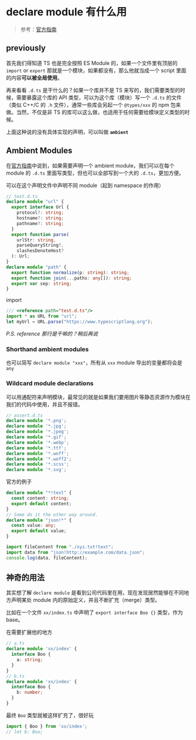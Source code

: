 # declare module 有什么用

> 参考：[官方指南](https://www.typescriptlang.org/docs/handbook/modules.html#ambient-modules)

## previously

首先我们得知道 TS 也是完全按照 ES Module 的，如果一个文件里有顶层的 `import` or `export` 那就是一个模块，如果都没有，那么他就当成一个 script 里面的内容**可以被全局使用**。

再来看看 `.d.ts` 是干什么的？如果一个库并不是 TS 来写的，我们需要类型的时候，需要暴露这个库的 API 类型，可以为这个库（模块）写一个 `.d.ts` 的文件（类似 C++/C 的 `.h` 文件），通常一些库会另起一个 `@types/xxx` 的 npm 包来做。当然，不仅是非 TS 的库可以这么做，也适用于任何需要给模块定义类型的时候。

上面这种说的没有具体实现的声明，可以叫做 **`ambient`**

## Ambient Modules

在[官方指南](https://www.typescriptlang.org/docs/handbook/modules.html#ambient-modules)中说到，如果需要声明一个 ambient module，我们可以在每个 module 的 `.d.ts` 里面写类型，但也可以全部写到一个大的 `.d.ts`，更加方便。

可以在这个声明文件中声明不同 module（起到 namespace 的作用）

```typescript
// test.d.ts
declare module "url" {
  export interface Url {
    protocol?: string;
    hostname?: string;
    pathname?: string;
  }
  export function parse(
    urlStr: string,
    parseQueryString?,
    slashesDenoteHost?
  ): Url;
}
declare module "path" {
  export function normalize(p: string): string;
  export function join(...paths: any[]): string;
  export var sep: string;
}
```

import

```typescript
/// <reference path="test.d.ts"/>
import * as URL from "url";
let myUrl = URL.parse("https://www.typescriptlang.org");
```

*P.S. reference 那行是干嘛的？稍后再说*

### Shorthand ambient modules

也可以简写 `declare module "xxx"`，所有从 `xxx` module 导出的变量都将会是 `any`

### Wildcard module declarations

可以用通配符来声明模块，最常见的就是如果我们要用图片等静态资源作为模块在我们的代码中使用，并且不报错。

```typescript
// assert.d.ts
declare module '*.png';
declare module '*.jpg';
declare module '*.jpeg';
declare module '*.gif';
declare module '*.webp';
declare module '*.ttf';
declare module '*.woff';
declare module '*.woff2';
declare module '*.scss';
declare module '*.svg';
```

官方的例子

```typescript
declare module "*!text" {
  const content: string;
  export default content;
}
// Some do it the other way around.
declare module "json!*" {
  const value: any;
  export default value;
}
```

```typescript
import fileContent from "./xyz.txt!text";
import data from "json!http://example.com/data.json";
console.log(data, fileContent);
```

## 神奇的用法

其实想了解 `declare module` 是看到公司代码里在用，现在发现居然能够在不同地方声明某处 module 内的原始定义，并且不断扩充（merge）类型。

比如在一个文件 `xx/index.ts` 中声明了 `export interface Boo {}` 类型，作为 base。

在需要扩展他的地方

```typescript
// a.ts
declare module 'xx/index' {
  interface Boo {
    a: string;
  }
}
// b.ts
declare module 'xx/index' {
  interface Boo {
    b: number;
  }
}
```

最终 `Boo` 类型就被这样扩充了，很好玩

```typescript
import { Boo } from 'xx/index';
// let b: Boo;
```















